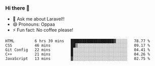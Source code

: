 ### Hi there 👋

<!--
**reubenwedson/reubenwedson** is a ✨ _special_ ✨ repository because its `README.md` (this file) appears on your GitHub profile.
Here are some ideas to get you started:
- 📫 How to reach me: 
- 🔭 I’m currently working on awesome talent app
- 🌱 I’m currently learning extreme Vue js technical stuffs
- 👯 I’m looking to collaborate on start ups challenges
- 🤔 I’m looking for help with time
-->
- 💬 Ask me about Laravel!!
- 😄 Pronouns: Oppaa
- ⚡ Fun fact: No coffee please!

<!--START_SECTION:waka-->
```text
HTML         6 hrs 39 mins   ███████████████████▓░░░░░   78.77 % 
CSS          46 mins         ██▒░░░░░░░░░░░░░░░░░░░░░░   09.17 % 
Git Config   22 mins         █░░░░░░░░░░░░░░░░░░░░░░░░   04.41 % 
C++          21 mins         █░░░░░░░░░░░░░░░░░░░░░░░░   04.26 % 
JavaScript   13 mins         ▓░░░░░░░░░░░░░░░░░░░░░░░░   02.75 % 
```
<!--END_SECTION:waka-->
